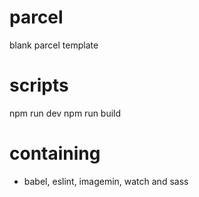 # parcel
blank parcel template

# scripts
npm run dev
npm run build

# containing
- babel, eslint, imagemin, watch and sass

